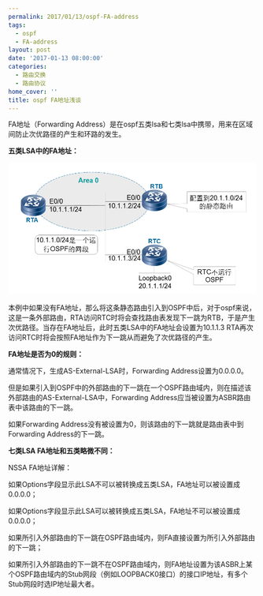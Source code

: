 ```yaml
---
permalink: 2017/01/13/ospf-FA-address
tags:
  - ospf
  - FA-address
layout: post
date: '2017-01-13 08:00:00'
categories:
  - 路由交换
  - 路由协议
home_cover: ''
title: ospf FA地址浅谈
---
```


FA地址（Forwarding Address）是在ospf五类lsa和七类lsa中携带，用来在区域间防止次优路径的产生和环路的发生。


**五类LSA中的FA地址：**


![5ab8f80af24c2.png](../post_images/9294afcd1759f9cdc49f8aee3e55c39e.png)


本例中如果没有FA地址，那么将这条静态路由引入到OSPF中后，对于ospf来说，这是一条外部路由，RTA访问RTC时将会查找路由表发现下一跳为RTB，于是产生次优路径。当存在FA地址后，此时五类LSA中的FA地址会设置为10.1.1.3 RTA再次访问RTC时将会按照FA地址作为下一跳从而避免了次优路径的产生。


**FA地址是否为0的规则：**


通常情况下，生成AS-External-LSA时，Forwarding Address设置为0.0.0.0。


但是如果引入到OSPF中的外部路由的下一跳在一个OSPF路由域内，则在描述该外部路由的AS-External-LSA中，Forwarding Address应当被设置为ASBR路由表中该路由的下一跳。


如果Forwarding Address没有被设置为0，则该路由的下一跳就是路由表中到Forwarding Address的下一跳。


**七类LSA FA地址和五类略微不同：**


NSSA FA地址详解：


如果Options字段显示此LSA不可以被转换成五类LSA，FA地址可以被设置成0.0.0.0；


如果Options字段显示此LSA可以被转换成五类LSA，FA地址不可以被设置成0.0.0.0；


如果所引入外部路由的下一跳在OSPF路由域内，则FA直接设置为所引入外部路由的下一跳；


如果所引入外部路由的下一跳不在OSPF路由域内，则FA地址设置为该ASBR上某个OSPF路由域内的Stub网段（例如LOOPBACK0接口）的接口IP地址，有多个Stub网段时选IP地址最大者。

